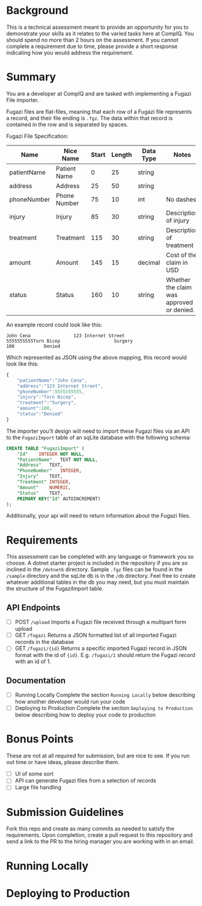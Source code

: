 # Background

This is a technical assessment meant to provide an opportunity for you
to demonstrate your skills as it relates to the varied tasks here at
CompIQ. You should spend no more than 2 hours on the assessment. If you
cannot complete a requirement due to time, please provide a short
response indicating how you would address the requirement.

# Summary

You are a developer at CompIQ and are tasked with implementing a Fugazi
File importer.

Fugazi files are flat-files, meaning that each row of a Fugazi file
represents a record, and their file ending is `.fgz`. The data within
that record is contained in the row and is separated by spaces.

Fugazi File Specification:

  | Name          | Nice Name      | Start   | Length   | Data Type   | Notes
  | ------------- | -------------- | ------- | -------- | ----------- | -------------------------------------------
  | patientName   | Patient Name   | 0       | 25       | string      
  | address       | Address        | 25      | 50       | string      
  | phoneNumber   | Phone Number   | 75      | 10       | int         | No dashes
  | injury        | Injury         | 85      | 30       | string      | Description of injury
  | treatment     | Treatment      | 115     | 30       | string      | Description of treatment
  | amount        | Amount         | 145     | 15       | decimal     | Cost of the claim in USD
  | status        | Status         | 160     | 10       | string      | Whether the claim was approved or denied.

An example record could look like this:

`John Cena                123 Internet Street                               5555555555Torn Bicep                    Surgery                       100           Denied`

Which represented as JSON using the above mapping, this record would
look like this:

``` javascript
{
    "patientName":"John Cena",
    "address":"123 Internet Street",
    "phoneNumber":5555555555,
    "injury":"Torn Bicep",
    "treatment":"Surgery",
    "amount":100,
    "status":"Denied"
}
```

The importer you\'ll design will need to import these Fugazi files via
an API to the `FugaziImport` table of an sqLite database with the
following schema:

``` sql
CREATE TABLE "FugaziImport" (
    "Id"    INTEGER NOT NULL,
    "PatientName"   TEXT NOT NULL,
    "Address"   TEXT,
    "PhoneNumber"   INTEGER,
    "Injury"    TEXT,
    "Treatment" INTEGER,
    "Amount"    NUMERIC,
    "Status"    TEXT,
    PRIMARY KEY("Id" AUTOINCREMENT)
);
```

Additionally, your api will need to return information about the Fugazi
files.

# Requirements

This assessment can be completed with any language or framework you so
choose. A dotnet starter project is included in the repository if you
are so inclined in the `/dotnet6` directory. Sample `.fgz` files can be
found in the `/sample` directory and the sqLite db is in the `/db`
directory. Feel free to create whatever additional tables in the db you
may need, but you must maintain the structure of the FugaziImport table.

## API Endpoints

-   [ ] POST `/upload` Imports a Fugazi file received through a
    multipart form upload
-   [ ] GET `/fugazi` Returns a JSON formatted list of all imported
    Fugazi records in the database
-   [ ] GET `/fugazi/{id}` Returns a specific imported Fugazi record in
    JSON format with the id of `{id}`. E.g. `/fugazi/1` should return
    the Fugazi record with an id of 1.

## Documentation

-   [ ] Running Locally Complete the section `Running Locally` below
    describing how another developer would run your code
-   [ ] Deploying to Production Complete the section
    `Deploying to Production` below describing how to deploy your code
    to production

# Bonus Points

These are not at all required for submission, but are nice to see. If
you run out time or have ideas, please describe them.

-   [ ] UI of some sort
-   [ ] API can generate Fugazi files from a selection of records
-   [ ] Large file handling

# Submission Guidelines

Fork this repo and create as many commits as needed to satisfy the
requirements. Upon completion, create a pull request to this repository
and send a link to the PR to the hiring manager you are working with in
an email.

# Running Locally

# Deploying to Production
